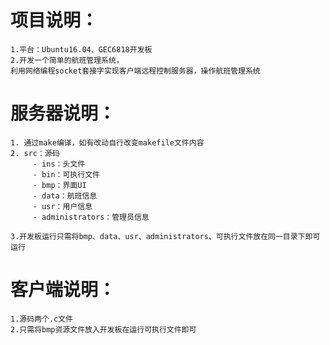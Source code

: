 # 项目说明：
	1.平台：Ubuntu16.04、GEC6818开发板
	2.开发一个简单的航班管理系统，
	利用网络编程socket套接字实现客户端远程控制服务器，操作航班管理系统
# 服务器说明：
	1. 通过make编译，如有改动自行改变makefile文件内容
	2. src：源码
		 - ins：头文件
		 - bin：可执行文件
		 - bmp：界面UI
		 - data：航班信息
		 - usr：用户信息
		 - administrators：管理员信息

	3.开发板运行只需将bmp、data、usr、administrators、可执行文件放在同一目录下即可运行    
     
# 客户端说明：
	1.源码两个.c文件
	2.只需将bmp资源文件放入开发板在运行可执行文件即可
